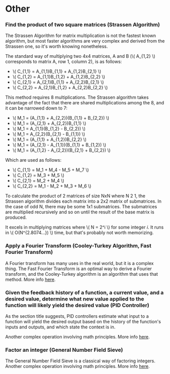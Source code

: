 # Other

### Find the product of two square matrices (Strassen Algorithm)

The Strassen Algorithm for matrix multiplication is not the fastest known algorithm, but most faster algorithms are very complex and derived from the Strassen one, so it's worth knowing nonetheless.

The standard way of multiplying two 4x4 matrices, A and B (\\( A_{1,2} \\) corresponds to matrix A, row 1, column 2), is as follows:
- \\( C_{1,1} = A_{1,1}B_{1,1} + A_{1,2}B_{2,1} \\)
- \\( C_{1,2} = A_{1,1}B_{1,2} + A_{1,2}B_{2,2} \\)
- \\( C_{2,1} = A_{2,1}B_{1,1} + A_{2,2}B_{2,1} \\)
- \\( C_{2,2} = A_{2,1}B_{1,2} + A_{2,2}B_{2,2} \\)

This method requires 8 multiplications. The Strassen algorithm takes advantage of the fact that there are shared multiplications among the 8, and it can be narrowed down to 7:
- \\( M_1 = (A_{1,1} + A_{2,2})(B_{1,1} + B_{2,2}) \\)
- \\( M_1 = (A_{2,1} + A_{2,2})B_{1,1} \\)
- \\( M_1 = A_{1,1}(B_{1,2} - B_{2,2}) \\)
- \\( M_1 = A_{2,2}(B_{2,1} - B_{1,1}) \\)
- \\( M_1 = (A_{1,1} + A_{1,2})B_{2,2} \\)
- \\( M_1 = (A_{2,1} - A_{1,1})(B_{1,1} + B_{1,2}) \\)
- \\( M_1 = (A_{1,2} - A_{2,2})(B_{2,1} + B_{2,2}) \\)

Which are used as follows:
- \\( C_{1,1} = M_1 + M_4 - M_5 + M_7 \\)
- \\( C_{1,2} = M_3 + M_5 \\)
- \\( C_{2,1} = M_2 + M_4 \\)
- \\( C_{2,2} = M_1 - M_2 + M_3 + M_6 \\)

To calculate the product of 2 matrices of size NxN where N 2 1, the Strassen algorithm divides each matrix into a 2x2 matrix of submatrices. In the case of odd N, there may be some 1x1 submatrices. The submatrices are multiplied recursively and so on until the result of the base matrix is produced.

It excels in multiplying matrices where \\( N = 2^i \\) for some integer _i_. It runs in \\( O(N^{2.8074...}) \\) time, but that's probably not worth memorizing.

### Apply a Fourier Transform (Cooley-Turkey Algorithm, Fast Fourier Transform)

A Fourier transform has many uses in the real world, but it is a complex thing. The Fast Fourier Transform is an optimal way to derive a Fourier transform, and the Cooley-Turkey algorithm is an algorithm that uses that method. More info [here](https://en.wikipedia.org/wiki/Cooley%E2%80%93Tukey_FFT_algorithm).

### Given the feedback history of a function, a current value, and a desired value, determine what new value applied to the function will likely yield the desired value (PID Controller)

As the section title suggests, PID controllers estimate what input to a function will yield the desired output based on the history of the function's inputs and outputs, and which state the context is in.

Another complex operation involving math principles. More info [here](https://en.wikipedia.org/wiki/PID_controller).

### Factor an integer (General Number Field Sieve)

The General Number Field Sieve is a classical way of factoring integers. Another complex operation involving math principles. More info [here](https://en.wikipedia.org/wiki/General_number_field_sieve).